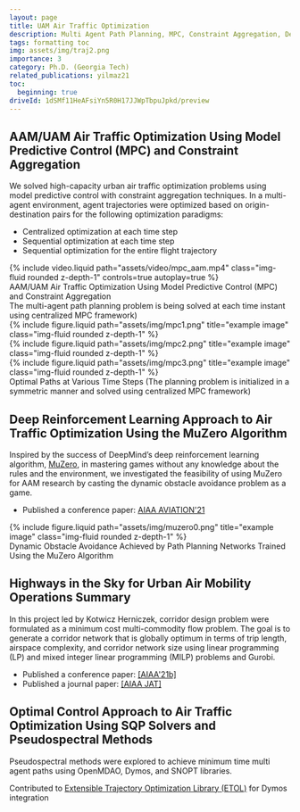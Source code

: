 ```yaml
---
layout: page
title: UAM Air Traffic Optimization
description: Multi Agent Path Planning, MPC, Constraint Aggregation, Deep RL, MuZero Algorithm, Pseudospectral Methods 
tags: formatting toc
img: assets/img/traj2.png  
importance: 3
category: Ph.D. (Georgia Tech)
related_publications: yilmaz21
toc:
  beginning: true
driveId: 1dSMf11HeAFsiYn5R0H17JJWpTbpuJpkd/preview
---
```


## AAM/UAM Air Traffic Optimization Using Model Predictive Control (MPC) and Constraint Aggregation

We solved high-capacity urban air traffic optimization problems using model predictive control with constraint aggregation techniques. In a multi-agent environment, agent trajectories were optimized based on origin-destination pairs for the following optimization paradigms: 
  - Centralized optimization at each time step 
  - Sequential optimization at each time step
  - Sequential optimization for the entire flight trajectory

<!-- https://drive.google.com/file/d/1dSMf11HeAFsiYn5R0H17JJWpTbpuJpkd/view?usp=sharing 
{% include googleDrivePlayer.html id=page.driveId %} -->

<div class="row mt-3">
    <div class="col-sm mt-3 mt-md-0">
        {% include video.liquid path="assets/video/mpc_aam.mp4" class="img-fluid rounded z-depth-1" controls=true autoplay=true %}
    </div>
</div>
<div class="caption">
   AAM/UAM Air Traffic Optimization Using Model Predictive Control (MPC) and Constraint Aggregation
</div>

<div class="caption">
    The multi-agent path planning problem is being solved at each time instant using centralized MPC framework)  
</div> 

<div class="row">
    <div class="col-sm mt-3 mt-md-0">
        {% include figure.liquid path="assets/img/mpc1.png" title="example image" class="img-fluid rounded z-depth-1" %}
    </div>
    <div class="col-sm mt-3 mt-md-0">
        {% include figure.liquid path="assets/img/mpc2.png" title="example image" class="img-fluid rounded z-depth-1" %}
    </div>
    <div class="col-sm mt-3 mt-md-0">
        {% include figure.liquid path="assets/img/mpc3.png" title="example image" class="img-fluid rounded z-depth-1" %}
    </div>
</div>
<div class="caption">
    Optimal Paths at Various Time Steps (The planning problem is initialized in a symmetric manner and solved using centralized MPC framework)  
</div> 
 
 
## Deep Reinforcement Learning Approach to Air Traffic Optimization Using the MuZero Algorithm

  Inspired by the success of DeepMind’s deep reinforcement learning algorithm, <a href="https://deepmind.com/blog/article/muzero-mastering-go-chess-shogi-and-atari-without-rules">MuZero</a>, in mastering games without any knowledge about the rules and the environment, we investigated the feasibility of using MuZero for AAM research by casting the dynamic obstacle avoidance problem as a game.
 
 - Published a conference paper: <a href="https://arc.aiaa.org/doi/10.2514/6.2021-2377">AIAA AVIATION'21</a>
  
<div class="row">
    <div class="col-sm mt-3 mt-md-0">
        {% include figure.liquid path="assets/img/muzero0.png" title="example image" class="img-fluid rounded z-depth-1" %}
    </div>
</div>
<div class="caption">
    Dynamic Obstacle Avoidance Achieved by Path Planning Networks Trained Using the MuZero Algorithm  
</div>


## Highways in the Sky for Urban Air Mobility Operations Summary

In this project led by Kotwicz Herniczek, corridor design problem were formulated as a minimum cost multi-commodity flow problem. The goal is to generate a corridor network that is globally optimum in terms of trip length, airspace complexity, and corridor network size using linear programming (LP) and mixed integer linear programming (MILP) problems and Gurobi. 
    
 - Published a conference paper: <a href="https://arc.aiaa.org/doi/10.2514/6.2021-2376">[AIAA'21b]</a>
 - Published a journal paper: <a href="https://arc.aiaa.org/journal/jat">[AIAA JAT]</a>
     
 ## Optimal Control Approach to Air Traffic Optimization Using SQP Solvers and Pseudospectral Methods

Pseudospectral methods were explored to achieve minimum time multi agent paths using OpenMDAO, Dymos, and SNOPT libraries.
 
  Contributed to <a href="https://olasanni1.github.io/ETOL/index.html">Extensible Trajectory Optimization Library (ETOL)</a> for Dymos integration
